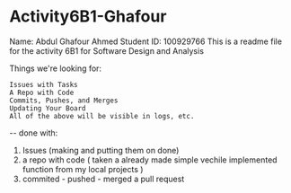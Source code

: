 # Activity6B1-Ghafour
Name: Abdul Ghafour Ahmed
Student ID: 100929766
This is a readme file for the activity 6B1 for Software Design and Analysis


Things we're looking for:

    Issues with Tasks
    A Repo with Code
    Commits, Pushes, and Merges
    Updating Your Board
    All of the above will be visible in logs, etc.

-- done with:
1. Issues (making and putting them on done)
2. a repo with code ( taken a already made simple vechile implemented function from my local projects )
3. commited - pushed - merged a pull request
